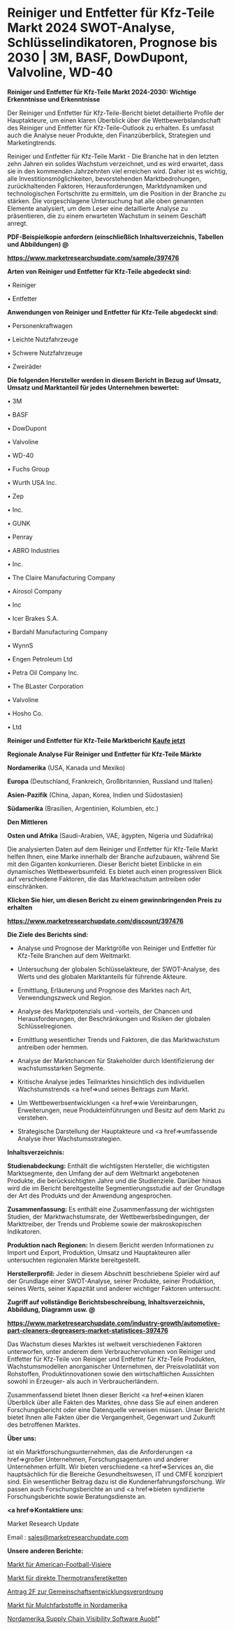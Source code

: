 # Reiniger und Entfetter für Kfz-Teile Markt 2024 SWOT-Analyse, Schlüsselindikatoren, Prognose bis 2030 | 3M, BASF, DowDupont, Valvoline, WD-40

<strong>Reiniger und Entfetter für Kfz-Teile Markt 2024-2030: Wichtige Erkenntnisse und Erkenntnisse</strong>

Der Reiniger und Entfetter für Kfz-Teile-Bericht bietet detaillierte Profile der Hauptakteure, um einen klaren Überblick über die Wettbewerbslandschaft des Reiniger und Entfetter für Kfz-Teile-Outlook zu erhalten. Es umfasst auch die Analyse neuer Produkte, den Finanzüberblick, Strategien und Marketingtrends.

Reiniger und Entfetter für Kfz-Teile Markt - Die Branche hat in den letzten zehn Jahren ein solides Wachstum verzeichnet, und es wird erwartet, dass sie in den kommenden Jahrzehnten viel erreichen wird. Daher ist es wichtig, alle Investitionsmöglichkeiten, bevorstehenden Marktbedrohungen, zurückhaltenden Faktoren, Herausforderungen, Marktdynamiken und technologischen Fortschritte zu ermitteln, um die Position in der Branche zu stärken. Die vorgeschlagene Untersuchung hat alle oben genannten Elemente analysiert, um dem Leser eine detaillierte Analyse zu präsentieren, die zu einem erwarteten Wachstum in seinem Geschäft anregt.



<strong><b>PDF-Beispielkopie anfordern (einschließlich Inhaltsverzeichnis, Tabellen und Abbildungen) @ </b></strong>

<strong><a href=https://www.marketresearchupdate.com/sample/397476>

<strong>https://www.marketresearchupdate.com/sample/397476</u></a></strong></strong>



<strong>Arten von Reiniger und Entfetter für Kfz-Teile abgedeckt sind:</strong>

• Reiniger

• Entfetter



<strong>Anwendungen von Reiniger und Entfetter für Kfz-Teile abgedeckt sind:</strong>

• Personenkraftwagen

• Leichte Nutzfahrzeuge

• Schwere Nutzfahrzeuge

• Zweiräder



<strong>Die folgenden Hersteller werden in diesem Bericht in Bezug auf Umsatz, Umsatz und Marktanteil für jedes Unternehmen bewertet:</strong>

• 3M

• BASF

• DowDupont

• Valvoline

• WD-40

• Fuchs Group

• Wurth USA Inc.

• Zep

• Inc.

• GUNK

• Penray

• ABRO Industries

• Inc.

• The Claire Manufacturing Company

• Airosol Company

• Inc

• Icer Brakes S.A.

• Bardahl Manufacturing Company

• WynnS

• Engen Petroleum Ltd

• Petra Oil Company Inc.

• The BLaster Corporation

• Valvoline

• Hosho Co.

• Ltd



<strong>Reiniger und Entfetter für Kfz-Teile Marktbericht <a href=https://www.marketresearchupdate.com/buynow/397476>Kaufe jetzt</a></strong>



<strong>Regionale Analyse Für Reiniger und Entfetter für Kfz-Teile Märkte</strong>



<strong>Nordamerika</strong> (USA, Kanada und Mexiko)



<strong>Europa</strong> (Deutschland, Frankreich, Großbritannien, Russland und Italien)



<strong>Asien-Pazifik</strong> (China, Japan, Korea, Indien und Südostasien)



<strong>Südamerika</strong> (Brasilien, Argentinien, Kolumbien, etc.)



<strong>Den Mittleren</strong> 

<strong>Osten und Afrika</strong> (Saudi-Arabien, VAE, ägypten, Nigeria und Südafrika)

Die analysierten Daten auf dem Reiniger und Entfetter für Kfz-Teile Markt helfen Ihnen, eine Marke innerhalb der Branche aufzubauen, während Sie mit den Giganten konkurrieren. Dieser Bericht bietet Einblicke in ein dynamisches Wettbewerbsumfeld. Es bietet auch einen progressiven Blick auf verschiedene Faktoren, die das Marktwachstum antreiben oder einschränken.



<strong>Klicken Sie hier, um diesen Bericht zu einem gewinnbringenden Preis zu erhalten
</strong>

<strong><a href=https://www.marketresearchupdate.com/discount/397476>https://www.marketresearchupdate.com/discount/397476</b></u></strong></a>



<strong>Die Ziele des Berichts sind:</strong>

- Analyse und Prognose der Marktgröße von Reiniger und Entfetter für Kfz-Teile Branchen auf dem Weltmarkt.

- Untersuchung der globalen Schlüsselakteure, der SWOT-Analyse, des Werts und des globalen Marktanteils für führende Akteure.

- Ermittlung, Erläuterung und Prognose des Marktes nach Art, Verwendungszweck und Region.

- Analyse des Marktpotenzials und -vorteils, der Chancen und Herausforderungen, der Beschränkungen und Risiken der globalen Schlüsselregionen.

- Ermittlung wesentlicher Trends und Faktoren, die das Marktwachstum antreiben oder hemmen.

- Analyse der Marktchancen für Stakeholder durch Identifizierung der wachstumsstarken Segmente.

- Kritische Analyse jedes Teilmarktes hinsichtlich des individuellen Wachstumstrends <a href=>und</a> seines Beitrags zum Markt.

- Um Wettbewerbsentwicklungen <a href=>wie</a> Vereinbarungen, Erweiterungen, neue Produkteinführungen und Besitz auf dem Markt zu verstehen.

- Strategische Darstellung der Hauptakteure und <a href=>umfas</a>sende Analyse ihrer Wachstumsstrategien.



<strong>Inhaltsverzeichnis:</strong>



<strong>Studienabdeckung:</strong> Enthält die wichtigsten Hersteller, die wichtigsten Marktsegmente, den Umfang der auf dem Weltmarkt angebotenen Produkte, die berücksichtigten Jahre und die Studienziele. Darüber hinaus wird die im Bericht bereitgestellte Segmentierungsstudie auf der Grundlage der Art des Produkts und der Anwendung angesprochen.



<strong>Zusammenfassung:</strong> Es enthält eine Zusammenfassung der wichtigsten Studien, der Marktwachstumsrate, der Wettbewerbsbedingungen, der Markttreiber, der Trends und Probleme sowie der makroskopischen Indikatoren.



<strong>Produktion nach Regionen:</strong> In diesem Bericht werden Informationen zu Import und Export, Produktion, Umsatz und Hauptakteuren aller untersuchten regionalen Märkte bereitgestellt.



<strong>Herstellerprofil:</strong> Jeder in diesem Abschnitt beschriebene Spieler wird auf der Grundlage einer SWOT-Analyse, seiner Produkte, seiner Produktion, seines Werts, seiner Kapazität und anderer wichtiger Faktoren untersucht.



<strong><b>Zugriff auf vollständige Berichtsbeschreibung, Inhaltsverzeichnis, Abbildung, Diagramm usw. @ </b></strong>

<strong><a href=https://www.marketresearchupdate.com/industry-growth/automotive-part-cleaners-degreasers-market-statistices-397476>https://www.marketresearchupdate.com/industry-growth/automotive-part-cleaners-degreasers-market-statistices-397476</a></strong>

Das Wachstum dieses Marktes ist weltweit verschiedenen Faktoren unterworfen, unter anderem dem Verbrauchervolumen von Reiniger und Entfetter für Kfz-Teile von Reiniger und Entfetter für Kfz-Teile Produkten, Wachstumsmodellen anorganischer Unternehmen, der Preisvolatilität von Rohstoffen, Produktinnovationen sowie den wirtschaftlichen Aussichten sowohl in Erzeuger- als auch in Verbraucherländern.

Zusammenfassend bietet Ihnen dieser Bericht <a href=>einen</a> klaren Überblick über alle Fakten des Marktes, ohne dass Sie auf einen anderen Forschungsbericht oder eine Datenquelle verweisen müssen. Unser Bericht bietet Ihnen alle Fakten über die Vergangenheit, Gegenwart und Zukunft des betroffenen Marktes.



<strong>Über uns:</strong>

 ist ein Marktforschungsunternehmen, das die Anforderungen <a href=>großer</a> Unternehmen, Forschungsagenturen und anderer Unternehmen erfüllt. Wir bieten verschiedene <a href=>Services</a> an, die hauptsächlich für die Bereiche Gesundheitswesen, IT und CMFE konzipiert sind. Ein wesentlicher Beitrag dazu ist die Kundenerfahrungsforschung. Wir passen auch Forschungsberichte an und <a href=>bieten</a> syndizierte Forschungsberichte sowie Beratungsdienste an.



<strong><a href=>Kontaktiere uns:</a></strong>

Market Research Update

Email : sales@marketresearchupdate.com



<strong>Unsere anderen Berichte:</strong>

<a href=https://www.linkedin.com/pulse/american-football-visor-market-2023-top-leading>Markt für American-Football-Visiere</a>

<a href=https://www.linkedin.com/pulse/direct-thermal-transfer-labels-market-size-trends>Markt für direkte Thermotransferetiketten</a>

<a href=https://www.linkedin.com/pulse/community-development-regulation-application-2f>Antrag 2F zur Gemeinschaftsentwicklungsverordnung</a>

<a href=https://www.linkedin.com/pulse/north-america-mulch-colorant-market-2023-top-industry>Markt für Mulchfarbstoffe in Nordamerika</a>

<a href=https://www.linkedin.com/pulse/north-america-supply-chain-visibility-software-auobf/>Nordamerika Supply Chain Visibility Software Auobf</a>"
